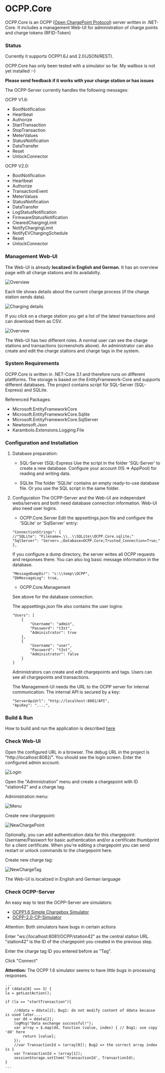 # OCPP.Core
OCPP.Core is an OCPP ([Open ChargePoint Protocol](https://en.wikipedia.org/wiki/Open_Charge_Point_Protocol)) server written in .NET-Core. It includes a management Web-UI for administration of charge points and charge tokens (RFID-Token)




### Status
Currently it supports OCPP1.6J and 2.0(JSON/REST).

OCPP.Core has only been tested with a simulator so far. My wallbox is not yet installed :-)

**Please send feedback if it works with your charge station or has issues**



The OCPP-Server currently handles the following messages:

OCPP V1.6:
* BootNotification
* Heartbeat
* Authorize
* StartTransaction
* StopTransaction
* MeterValues
* StatusNotification
* DataTransfer
* Reset
* UnlockConnector

OCPP V2.0:
* BootNotification
* Heartbeat
* Authorize
* TransactionEvent
* MeterValues
* StatusNotification
* DataTransfer
* LogStatusNotification
* FirmwareStatusNotification
* ClearedChargingLimit
* NotifyChargingLimit
* NotifyEVChargingSchedule
* Reset
* UnlockConnector

### Management Web-UI
The Web-UI is already **localized in English and German**. It has an overview page with all charge stations and its availabilty.

![Overview](images/Overview.png)

Each tile shows details about the current charge process (if the charge station sends data).

![Charging details](images/ChargingDetails.png)


If you click on a charge station you get a list of the latest transactions and can download them as CSV.

![Overview](images/Transactions.png)

The Web-UI has two different roles. A normal user can see the charge stations and transactions (screenshots above).
An administrator can also create and edit the charge stations and charge tags in the system.


### System Requirements
OCPP.Core is written in .NET-Core 3.1 and therefore runs on different plattforms.
The storage is based on the EntityFramework-Core and supports different databases.
The project contains script für SQL-Server (SQL-Express) and SQLite.

Referenced Packages:
* Microsoft.EntityFrameworkCore
* Microsoft.EntityFrameworkCore.Sqlite
* Microsoft.EntityFrameworkCore.SqlServer
* Newtonsoft.Json
* Karambolo.Extensions.Logging.File


### Configuration and Installation
1. Database preparation:   
	* SQL-Server (SQL-Express
	Use the script in the folder 'SQL-Server' to create a new database.
	Configure your account (IIS => AppPool) for reading and writing data.
		
	* SQLite
	The folder 'SQLite' contains an empty ready-to-use database file. Or you use the SQL script in the same folder.

        
2. Configuration
	The OCPP-Server and the Web-UI are independant webs/servers and both need database connection information.
	Web-UI also need user logins.

	* OCPP.Core.Server
	Edit the appsettings.json file and configure the 'SQLite' *or* 'SqlServer' entry:
	```
	"ConnectionStrings": {
	//"SQLite": "Filename=.\\..\\SQLite\\OCPP.Core.sqlite;"
	"SqlServer": "Server=.;Database=OCPP.Core;Trusted_Connection=True;"
	},
	```
	If you configure a dump directory, the server writes all OCPP requests and responses there.
	You can also log basic message information in the database.
	```
  	"MessageDumpDir": "c:\\temp\\OCPP",
	"DbMessageLog": true,
	```

	* OCPP.Core.Management

	See above for the database connection.


	The appsettings.json file also contains the user logins:

	```
	"Users": [
		{
			"Username": "admin",
			"Password": "t3st",
			"Administrator": true
		},
		{
			"Username": "user",
			"Password": "t3st",
			"Administrator": false
		}
	]
	```
	Administrators can create and edit chargepoints and tags. Users can see all chargepoints and transactions.


	The Management-UI needs the URL to the OCPP server for internal communication. The internal API is secured by a key:
	```
	"ServerApiUrl": "http://localhost:8081/API",
	"ApiKey": "....",
	```	

### Build & Run
How to build and run the application is described [here](Installation.md)


### Check Web-UI
Open the configured URL in a browser. The debug URL in the project is "http://localhost:8082/".
You should see the login screen. Enter the configured admin account.

![Login](images/Login.png)


Open the "Administration" menu and create a chargepoint with ID "station42" and a charge tag.

Administration menu:

![Menu](images/Menu.png)

Create new chargepoint:

![NewChargePoint](images/NewChargePoint.png)

Optionally, you can add authentication data for this chargepoint: Username/Passwort for basic authentication and/or a certificate thumbprint for a client certificate.
When you're editing a chargepoint you can send restart or unlock commands to the chargepoint here.

Create new charge tag:

![NewChargeTag](images/NewChargeTag.png)


The Web-UI is localized in English and German language

### Check OCPP-Server
An easy way to test the OCPP-Server are simulators:
* [OCPP1.6 Simple Chargebox Simulator](https://github.com/victormunoz/OCPP-1.6-Chargebox-Simulator)
* [OCPP-2.0-CP-Simulator](https://github.com/JavaIsJavaScript/OCPP-2.0-CP-Simulator)

Attention: Both simulators have bugs in certain actions


Enter "ws://localhost:8081/OCPP/station42" as the central station URL.
"station42" is the ID of the chargepoint you created in the previous step.

Enter the charge tag ID you entered before as "Tag".

Click "Connect"


	

**Attention:**
The OCPP 1.6 simulator seems to have _little bugs_ in processing responses.

```
...
if (ddata[0] === 3) {
la = getLastAction();

if (la == "startTransaction"){

	//ddata = ddata[2]; Bug1: do not modify content of ddata because is used later....
	var dd = ddata[2];
	logMsg("Data exchange successful!");
	var array = $.map(dd, function (value, index) {	// Bug1: use copy 'dd' here
		return [value];
	});
	//var TransactionId = (array[0]); Bug2 => the correct array index is 1
	var TransactionId = (array[1]);
	sessionStorage.setItem('TransactionId', TransactionId);
}
...
```
